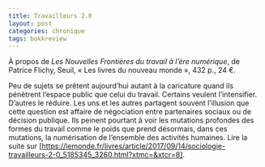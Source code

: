 ```yaml
---
title: Travailleurs 2.0
layout: post
categories: chronique
tags: bokkreview
---
```


À propos de <i>Les Nouvelles Frontières du travail à l’ère numérique</i>, de Patrice Flichy, Seuil, « Les livres du nouveau monde », 432 p., 24 €.

Peu de sujets se prêtent aujourd’hui autant à la caricature quand ils pénètrent l’espace public que celui du travail. Certains veulent l’intensifier. D’autres le réduire. Les uns et les autres partagent souvent l’illusion que cette question est affaire de négociation entre partenaires sociaux ou de décision publique. Ils peinent pourtant à voir les mutations profondes des formes du travail comme le poids que prend désormais, dans ces mutations, la numérisation de l’ensemble des activités humaines.
Lire la suite sur [https://lemonde.fr/livres/article/2017/09/14/sociologie-travailleurs-2-0_5185345_3260.html?xtmc=&xtcr=8].
